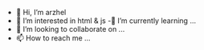 - 👋 Hi, I’m arzhel
- 👀 I’m interested in html & js 
-🌱 I’m currently learning ...
- 💞️ I’m looking to collaborate on ...
- 📫 How to reach me ...

<!---
arzhel/arzhel is a ✨ special ✨ repository because its `README.md` (this file) appears on your GitHub profile.
You can click the Preview link to take a look at your changes.
--->
